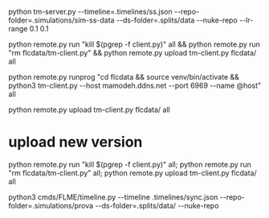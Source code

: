python tm-server.py --timeline=.timelines/ss.json --repo-folder=.simulations/sim-ss-data --ds-folder=.splits/data --nuke-repo --lr-range 0.1 0.1


python remote.py run "kill \$(pgrep -f client.py)" all && python remote.py run "rm flcdata/tm-client.py" && python remote.py upload tm-client.py flcdata/ all   

python remote.py runprog "cd flcdata && source venv/bin/activate && python3 tm-client.py --host mamodeh.ddns.net --port 6969 --name @host" all

python remote.py upload tm-client.py flcdata/ all   


# upload new version

python remote.py run "kill \$(pgrep -f client.py)" all; python remote.py run "rm flcdata/tm-client.py" all; python remote.py upload tm-client.py flcdata/ all   


python3 cmds/FLME/timeline.py --timeline .timelines/sync.json --repo-folder=.simulations/prova --ds-folder=.splits/data/ --nuke-repo
